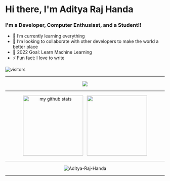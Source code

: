 # Hi there, I'm Aditya Raj Handa


### I'm a Developer, Computer Enthusiast, and a Student!!

- 🌱 I’m currently learning everything
- 👯 I’m looking to collaborate with other developers to make the world a better place
- 🥅 2022 Goal: Learn Machine Learning
- ⚡ Fun fact: I love to write

![visitors](https://visitor-badge.laobi.icu/badge?page_id=aditya-raj-handa.aditya-raj-handa)
<!-- 
## Connect with me:


<a href="https://leetcode.com/ketanaggarwal58/" target="_blank"><img alt="Leet Code" src="https://img.shields.io/badge/leetcode-%23191919.svg?&style=for-the-badge&logo=leetcode&logoColor=white" /></a>

<a href="https://www.linkedin.com/in/ketanaggarwal58/" target="_blank"><img alt="LinkedIn" src="https://img.shields.io/badge/linkedin-%230077B5.svg?&style=for-the-badge&logo=linkedin&logoColor=white" /></a>

<a href="https://www.instagram.com/ketanaggarwal58/" target="_blank"><img alt="Instagram" src="https://img.shields.io/badge/instagram-%23E4405F.svg?&style=for-the-badge&logo=instagram&logoColor=white" /></a>

<p align="center">
    <img src="https://github-profile-trophy.vercel.app/?username=Aditya-Raj-Handa&row=3&column=7&theme=gruvbox&margin-w=15&margin-h=15" />
</p>

<br /> -->

---

<p align="center">
    <a href="https://github.com/Aditya-Raj-Handa/">
    <img align="center" src="https://activity-graph.herokuapp.com/graph?username=Aditya-Raj-Handa&theme=dracula" />
  </a>
</p>

---

<p align = 'center'>
<img src="https://github-readme-stats.vercel.app/api?username=Aditya-Raj-Handa&theme=dracula" alt="my github stats" height="190px" />
    &nbsp;
  <img src = "https://github-readme-stats.vercel.app/api/top-langs/?username=Aditya-Raj-Handa&langs_count=12&layout=compact&theme=light&include_all_commits=true" height="190px">
</p>

---

<p align="center"><img align="center" src="https://github-readme-streak-stats.herokuapp.com/?user=Aditya-Raj-Handa&" alt="Aditya-Raj-Handa" /></p>

---

<!-- [twitter]: https://twitter.com/KetanAggarwal17
[instagram]: https://www.instagram.com/ketanaggarwal58
[linkedin]: https://linkedin.com/in/ketan-aggarwal-594773187
 -->
